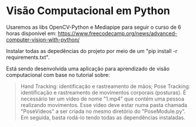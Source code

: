 # Visão Computacional em Python

Usaremos as libs OpenCV-Python e Mediapipe para seguir o curso de 6 horas disponível em:
https://www.freecodecamp.org/news/advanced-computer-vision-with-python/

Instalar todas as depedências do projeto por meio de um "pip install -r requirements.txt".

Está sendo desenvolvida uma aplicação para aprendizado de visão computacional com base no tutorial sobre: 
> Hand Tracking: identificação e rastreamento de mãos;
> Pose Tracking: identificação e rastreamento de movimentos corporais (posturas). É necessário ter um vídeo de nome "1.mp4" que contém uma pessoa realizando movimentos. Esse vídeo deve estar numa pasta chamada "PoseVideos" a ser criada no mesmo diretório do "PoseModule.py". Em seguida, basta rodá-lo tendo todas as dependências instaladas.